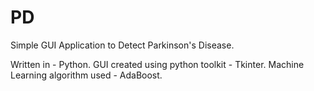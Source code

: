 # PD
Simple GUI Application to Detect Parkinson's Disease.

Written in - Python.
GUI created using python toolkit - Tkinter.
Machine Learning algorithm used - AdaBoost.
